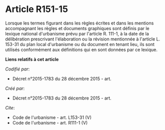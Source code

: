 # Article R151-15

Lorsque les termes figurant dans les règles écrites et dans les mentions accompagnant les règles et documents graphiques sont
définis par le lexique national d'urbanisme prévu par l'article R. 111-1, à la date de la délibération prescrivant
l'élaboration ou la révision mentionnée à l'article L. 153-31 du plan local d'urbanisme ou du document en tenant lieu, ils
sont utilisés conformément aux définitions qui en sont données par ce lexique.

**Liens relatifs à cet article**

_Codifié par_:

  - Décret n°2015-1783 du 28 décembre 2015 - art.

_Créé par_:

  - Décret n°2015-1783 du 28 décembre 2015 - art.

_Cite_:

  - Code de l'urbanisme - art. L153-31 (V)
  - Code de l'urbanisme - art. R111-1 (V)
